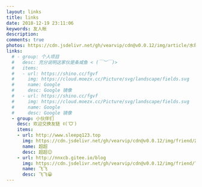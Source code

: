```yaml
---
layout: links
title: links
date: 2018-12-19 23:11:06
keywords: 友人帐
description: 
comments: true
photos: https://cdn.jsdelivr.net/gh/vearvip/cdn@v0.0.12/img/article/水母女生.webp
links:
  # - group: 个人项目
  #   desc: 充分说明这家伙是条咸鱼 < (￣︶￣)>
  #   items:
  #   - url: https://shino.cc/fgvf
  #     img: https://cloud.moezx.cc/Picture/svg/landscape/fields.svg
  #     name: Google
  #     desc: Google 镜像
  #   - url: https://shino.cc/fgvf
  #     img: https://cloud.moezx.cc/Picture/svg/landscape/fields.svg
  #     name: Google
  #     desc: Google 镜像
  - group: 小伙伴们
    desc: 欢迎交换友链 ꉂ(ˊᗜˋ)
    items:
    - url: http://www.sleepq123.top
      img: https://cdn.jsdelivr.net/gh/vearvip/cdn@v0.0.12/img/friend/超超.webp
      name: 超超
      desc: 超超😊
    - url: http://nnxcb.gitee.io/blog
      img: https://cdn.jsdelivr.net/gh/vearvip/cdn@v0.0.12/img/friend/飞飞.webp
      name: 飞飞
      desc: 飞飞😁
---
```

